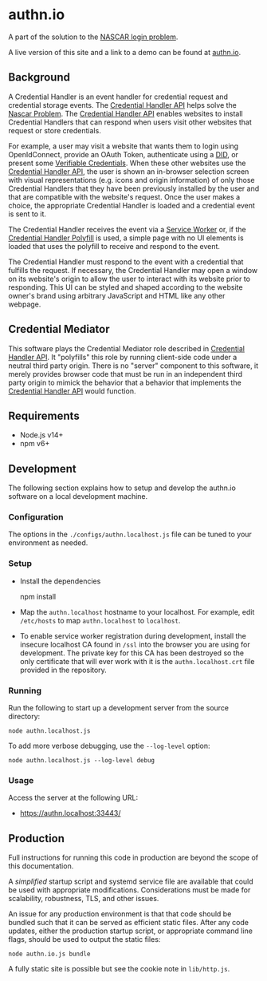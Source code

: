 # authn.io

A part of the solution to the [NASCAR login problem][NASCAR].

A live version of this site and a link to a demo can be found at
[authn.io][].

## Background

A Credential Handler is an event handler for credential request and
credential storage events. The [Credential Handler API][] helps
solve the [Nascar Problem](https://indieweb.org/NASCAR_problem). The
[Credential Handler API][] enables websites to install Credential Handlers that
can respond when users visit other websites that request or store credentials.

For example, a user may visit a website that wants them to login using
OpenIdConnect, provide an OAuth Token, authenticate using a [DID][], or present
some [Verifiable Credentials][]. When these other websites use the [Credential
Handler API][], the user is shown an in-browser selection screen with visual
representations (e.g. icons and origin information) of only those
Credential Handlers that they have been previously installed by the user and
that are compatible with the website's request. Once the user makes a choice,
the appropriate Credential Handler is loaded and a credential event is sent
to it.

The Credential Handler receives the event via a
[Service Worker](https://w3c.github.io/ServiceWorker) or, if the
[Credential Handler Polyfill][] is used, a simple page with no UI elements is
loaded that uses the polyfill to receive and respond to the event.

The Credential Handler must respond to the event with a credential that
fulfills the request. If necessary, the Credential Handler may open a window
on its website's origin to allow the user to interact with its website prior
to responding. This UI can be styled and shaped according to the website
owner's brand using arbitrary JavaScript and HTML like any other webpage.

## Credential Mediator

This software plays the Credential Mediator role described in
[Credential Handler API][]. It "polyfills" this role by running client-side
code under a neutral third party origin. There is no "server" component to
this software, it merely provides browser code that must be run in an
independent third party origin to mimick the behavior that a behavior that
implements the [Credential Handler API][] would function.

## Requirements

* Node.js v14+
* npm v6+

## Development

The following section explains how to setup and develop the authn.io
software on a local development machine.

### Configuration

The options in the `./configs/authn.localhost.js` file can be tuned to your
environment as needed.

### Setup

* Install the dependencies

    npm install

* Map the `authn.localhost` hostname to your localhost.  For example, edit
  `/etc/hosts` to map `authn.localhost` to `localhost`.

* To enable service worker registration during development, install the
insecure localhost CA found in `/ssl` into the browser you are using for
development. The private key for this CA has been destroyed so the only
certificate that will ever work with it is the `authn.localhost.crt` file
provided in the repository.

### Running

Run the following to start up a development server from the source directory:

    node authn.localhost.js

To add more verbose debugging, use the `--log-level` option:

    node authn.localhost.js --log-level debug

### Usage

Access the server at the following URL:

* https://authn.localhost:33443/

## Production

Full instructions for running this code in production are beyond the scope of
this documentation.

A *simplified* startup script and systemd service file are available that could
be used with appropriate modifications. Considerations must be made for
scalability, robustness, TLS, and other issues.

An issue for any production environment is that that code should be bundled
such that it can be served as efficient static files. After any code updates,
either the production startup script, or appropriate command line flags, should
be used to output the static files:

    node authn.io.js bundle

A fully static site is possible but see the cookie note in `lib/http.js`.

[authn.io]: https://authn.io
[NASCAR]: https://indiewebcamp.com/NASCAR_problem "The NASCAR Problem"
[DID]: https://w3c-ccg.github.io/did-spec
[Verifiable Credentials]: https://w3c.github.io/vc-data-model
[Decentralized Identifiers (DIDs)]: https://w3c-ccg.github.io/did-spec
[Credential Handler API]: https://w3c-ccg.github.io/credential-handler-api
[Credential Handler API Repo]: https://github.com/w3c-ccg/credential-handler-api
[Credential Handler API Demo]: https://github.com/digitalbazaar/credential-handler-demo
[Credential Handler Polyfill]: https://github.com/digitalbazaar/credential-handler-polyfill
